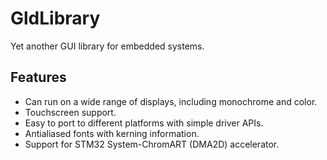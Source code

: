 # GldLibrary

Yet another GUI library for embedded systems.

## Features
- Can run on a wide range of displays, including monochrome and color.
- Touchscreen support.
- Easy to port to different platforms with simple driver APIs.
- Antialiased fonts with kerning information.
- Support for STM32 System-ChromART (DMA2D) accelerator.
